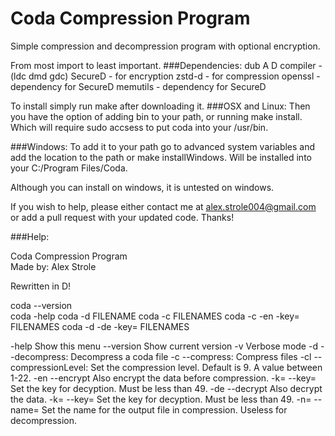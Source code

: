 # Coda Compression Program
Simple compression and decompression program with optional encryption.

From most import to least important.
###Dependencies:
  dub
  A D compiler  - (ldc dmd gdc)
  SecureD       - for encryption
  zstd-d        - for compression
  openssl       - dependency for SecureD
  memutils      - dependency for SecureD
  
To install simply run make after downloading it.
###OSX and Linux:
  Then you have the option of adding bin to your path, or running make install. Which will require sudo accsess to put coda into your /usr/bin.
  
###Windows:
  To add it to your path go to advanced system variables and add the location to the path or make installWindows. Will be installed into your C:/Program Files/Coda.
  
 Although you can install on windows, it is untested on windows.
  
If you wish to help, please either contact me at alex.strole004@gmail.com or add a pull request with your updated code.
Thanks!
 
###Help:

  Coda Compression Program  
  Made by: Alex Strole

  Rewritten in D!

  coda --version  
  coda -help
  coda -d FILENAME
  coda -c FILENAMES
  coda -c -en -key= FILENAMES
  coda -d -de -key= FILENAMES

  -help					Show this menu
  --version				Show current version
  -v						Verbose mode
  -d  --decompress:		Decompress a coda file
  -c  --compress:			Compress files
  -cl --compressionLevel:	Set the compression level. Default is 9. A value between 1-22.
  -en  --encrypt			Also encrypt the data before compression.
    -k= --key=				Set the key for decyption. Must be less than 49.
  -de --decrypt				Also decrypt the data.
    -k= --key=				Set the key for decyption. Must be less than 49.
  -n= --name=				Set the name for the output file in compression. Useless for decompression.
